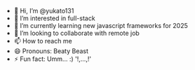 - 👋 Hi, I’m @yukato131
- 👀 I’m interested in full-stack
- 🌱 I’m currently learning new javascript frameworks for 2025
- 💞️ I’m looking to collaborate with remote job
- 📫 How to reach me 
- 😄 Pronouns: Beaty Beast
- ⚡ Fun fact: Umm... :) '!,...,!'

<!---
yukato131/yukato131 is a ✨ special ✨ repository because its `README.md` (this file) appears on your GitHub profile.
You can click the Preview link to take a look at your changes.
--->
